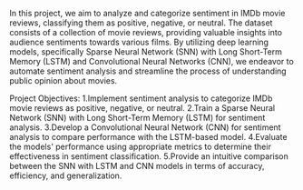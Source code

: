 In this project, we aim to analyze and categorize sentiment in IMDb movie reviews, classifying them as positive, negative, or neutral. The dataset consists of a collection of movie reviews, 
providing valuable insights into audience sentiments towards various films. By utilizing deep learning models, specifically Sparse Neural Network (SNN) with Long Short-Term Memory (LSTM) 
and Convolutional Neural Networks (CNN), we endeavor to automate sentiment analysis and streamline the process of understanding public opinion about movies.

Project Objectives:
1.Implement sentiment analysis to categorize IMDb movie reviews as positive, negative, or neutral.
2.Train a Sparse Neural Network (SNN) with Long Short-Term Memory (LSTM) for sentiment analysis.
3.Develop a Convolutional Neural Network (CNN) for sentiment analysis to compare performance with the LSTM-based model.
4.Evaluate the models' performance using appropriate metrics to determine their effectiveness in sentiment classification.
5.Provide an intuitive comparison between the SNN with LSTM and CNN models in terms of accuracy, efficiency, and generalization.

